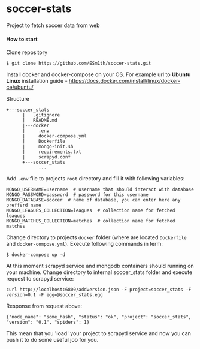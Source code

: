 # soccer-stats
Project to fetch soccer data from web

#### How to start
Clone repository
```
$ git clone https://github.com/ESm1th/soccer-stats.git
```

Install docker and docker-compose on your OS. For example url to **Ubuntu Linux** installation guide - https://docs.docker.com/install/linux/docker-ce/ubuntu/

Structure
```
+---soccer_stats
      |   .gitignore
      |   README.md
      |---docker
      |     .env
      |     docker-compose.yml
      |     Dockerfile
      |     mongo-init.sh
      |     requirements.txt
      |     scrapyd.conf
      +---soccer_stats
            ...
```

Add `.env` file to projects `root` directory and fill it with following variables:
```
MONGO_USERNAME=username  # username that should interact with database
MONGO_PASSWORD=password  # password for this username
MONGO_DATABASE=soccer  # name of database, you can enter here any prefferd name
MONGO_LEAGUES_COLLECTION=leagues  # collection name for fetched leagues
MONGO_MATCHES_COLLECTION=matches  # collection name for fetched matches
```

Change directory to projects `docker` folder (where are located `Dockerfile` and `docker-compose.yml`).
Execute following commands in term:
```
$ docker-compose up -d
```

At this moment scrapyd service and mongodb containers should running on your machine.
Change directory to internal soccer_stats folder and execute request to scrapyd service:
```
curl http://localhost:6800/addversion.json -F project=soccer_stats -F version=0.1 -F egg=@soccer_stats.egg
```
Response from request above:
```
{"node_name": "some_hash", "status": "ok", "project": "soccer_stats", "version": "0.1", "spiders": 1}
```
This mean that you 'load' your project to scrapyd service and now you can push it to do some useful job for you.


